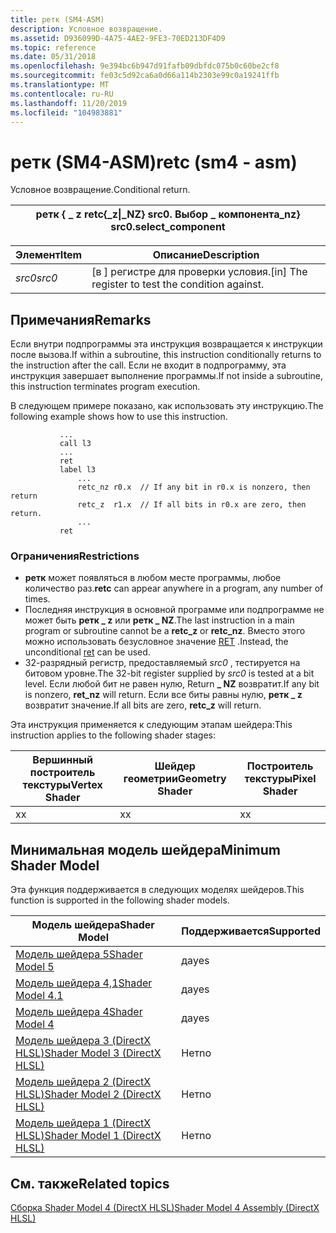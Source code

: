 ```yaml
---
title: ретк (SM4-ASM)
description: Условное возвращение.
ms.assetid: D936099D-4A75-4AE2-9FE3-70ED213DF4D9
ms.topic: reference
ms.date: 05/31/2018
ms.openlocfilehash: 9e394bc6b947d91fafb09dbfdc075b0c60be2cf8
ms.sourcegitcommit: fe03c5d92ca6a0d66a114b2303e99c0a19241ffb
ms.translationtype: MT
ms.contentlocale: ru-RU
ms.lasthandoff: 11/20/2019
ms.locfileid: "104983881"
---
```

# <a name="retc-sm4---asm"></a><span data-ttu-id="c4cd3-103">ретк (SM4-ASM)</span><span class="sxs-lookup"><span data-stu-id="c4cd3-103">retc (sm4 - asm)</span></span>

<span data-ttu-id="c4cd3-104">Условное возвращение.</span><span class="sxs-lookup"><span data-stu-id="c4cd3-104">Conditional return.</span></span>



| <span data-ttu-id="c4cd3-105">ретк { \_ z </span><span class="sxs-lookup"><span data-stu-id="c4cd3-105">retc{\_z</span></span>\|<span data-ttu-id="c4cd3-106">\_NZ} src0. Выбор \_ компонента</span><span class="sxs-lookup"><span data-stu-id="c4cd3-106">\_nz} src0.select\_component</span></span> |
|----------------------------------------|



 



| <span data-ttu-id="c4cd3-107">Элемент</span><span class="sxs-lookup"><span data-stu-id="c4cd3-107">Item</span></span>                                                            | <span data-ttu-id="c4cd3-108">Описание</span><span class="sxs-lookup"><span data-stu-id="c4cd3-108">Description</span></span>                                                   |
|-----------------------------------------------------------------|---------------------------------------------------------------|
| <span data-ttu-id="c4cd3-109"><span id="src0"></span><span id="SRC0"></span>*src0*</span><span class="sxs-lookup"><span data-stu-id="c4cd3-109"><span id="src0"></span><span id="SRC0"></span>*src0*</span></span><br/> | <span data-ttu-id="c4cd3-110">\[в \] регистре для проверки условия.</span><span class="sxs-lookup"><span data-stu-id="c4cd3-110">\[in\] The register to test the condition against.</span></span><br/> |



 

## <a name="remarks"></a><span data-ttu-id="c4cd3-111">Примечания</span><span class="sxs-lookup"><span data-stu-id="c4cd3-111">Remarks</span></span>

<span data-ttu-id="c4cd3-112">Если внутри подпрограммы эта инструкция возвращается к инструкции после вызова.</span><span class="sxs-lookup"><span data-stu-id="c4cd3-112">If within a subroutine, this instruction conditionally returns to the instruction after the call.</span></span> <span data-ttu-id="c4cd3-113">Если не входит в подпрограмму, эта инструкция завершает выполнение программы.</span><span class="sxs-lookup"><span data-stu-id="c4cd3-113">If not inside a subroutine, this instruction terminates program execution.</span></span>

<span data-ttu-id="c4cd3-114">В следующем примере показано, как использовать эту инструкцию.</span><span class="sxs-lookup"><span data-stu-id="c4cd3-114">The following example shows how to use this instruction.</span></span>

``` syntax
           ...
           call l3
           ...
           ret
           label l3
               ...
               retc_nz r0.x  // If any bit in r0.x is nonzero, then return
               retc_z  r1.x  // If all bits in r0.x are zero, then return.
               ...
           ret
```

### <a name="restrictions"></a><span data-ttu-id="c4cd3-115">Ограничения</span><span class="sxs-lookup"><span data-stu-id="c4cd3-115">Restrictions</span></span>

-   <span data-ttu-id="c4cd3-116">**ретк** может появляться в любом месте программы, любое количество раз.</span><span class="sxs-lookup"><span data-stu-id="c4cd3-116">**retc** can appear anywhere in a program, any number of times.</span></span>
-   <span data-ttu-id="c4cd3-117">Последняя инструкция в основной программе или подпрограмме не может быть **ретк \_ z** или **ретк \_ NZ**.</span><span class="sxs-lookup"><span data-stu-id="c4cd3-117">The last instruction in a main program or subroutine cannot be a **retc\_z** or **retc\_nz**.</span></span> <span data-ttu-id="c4cd3-118">Вместо этого можно использовать безусловное значение [RET](ret--sm4---asm-.md) .</span><span class="sxs-lookup"><span data-stu-id="c4cd3-118">Instead, the unconditional [ret](ret--sm4---asm-.md) can be used.</span></span>
-   <span data-ttu-id="c4cd3-119">32-разрядный регистр, предоставляемый *src0* , тестируется на битовом уровне.</span><span class="sxs-lookup"><span data-stu-id="c4cd3-119">The 32-bit register supplied by *src0* is tested at a bit level.</span></span> <span data-ttu-id="c4cd3-120">Если любой бит не равен нулю, Return **\_ NZ** возвратит.</span><span class="sxs-lookup"><span data-stu-id="c4cd3-120">If any bit is nonzero, **ret\_nz** will return.</span></span> <span data-ttu-id="c4cd3-121">Если все биты равны нулю, **ретк \_ z** возвратит значение.</span><span class="sxs-lookup"><span data-stu-id="c4cd3-121">If all bits are zero, **retc\_z** will return.</span></span>

<span data-ttu-id="c4cd3-122">Эта инструкция применяется к следующим этапам шейдера:</span><span class="sxs-lookup"><span data-stu-id="c4cd3-122">This instruction applies to the following shader stages:</span></span>



| <span data-ttu-id="c4cd3-123">Вершинный построитель текстуры</span><span class="sxs-lookup"><span data-stu-id="c4cd3-123">Vertex Shader</span></span> | <span data-ttu-id="c4cd3-124">Шейдер геометрии</span><span class="sxs-lookup"><span data-stu-id="c4cd3-124">Geometry Shader</span></span> | <span data-ttu-id="c4cd3-125">Построитель текстуры</span><span class="sxs-lookup"><span data-stu-id="c4cd3-125">Pixel Shader</span></span> |
|---------------|-----------------|--------------|
| <span data-ttu-id="c4cd3-126">x</span><span class="sxs-lookup"><span data-stu-id="c4cd3-126">x</span></span>             | <span data-ttu-id="c4cd3-127">x</span><span class="sxs-lookup"><span data-stu-id="c4cd3-127">x</span></span>               | <span data-ttu-id="c4cd3-128">x</span><span class="sxs-lookup"><span data-stu-id="c4cd3-128">x</span></span>            |



 

## <a name="minimum-shader-model"></a><span data-ttu-id="c4cd3-129">Минимальная модель шейдера</span><span class="sxs-lookup"><span data-stu-id="c4cd3-129">Minimum Shader Model</span></span>

<span data-ttu-id="c4cd3-130">Эта функция поддерживается в следующих моделях шейдеров.</span><span class="sxs-lookup"><span data-stu-id="c4cd3-130">This function is supported in the following shader models.</span></span>



| <span data-ttu-id="c4cd3-131">Модель шейдера</span><span class="sxs-lookup"><span data-stu-id="c4cd3-131">Shader Model</span></span>                                              | <span data-ttu-id="c4cd3-132">Поддерживается</span><span class="sxs-lookup"><span data-stu-id="c4cd3-132">Supported</span></span> |
|-----------------------------------------------------------|-----------|
| [<span data-ttu-id="c4cd3-133">Модель шейдера 5</span><span class="sxs-lookup"><span data-stu-id="c4cd3-133">Shader Model 5</span></span>](d3d11-graphics-reference-sm5.md)        | <span data-ttu-id="c4cd3-134">да</span><span class="sxs-lookup"><span data-stu-id="c4cd3-134">yes</span></span>       |
| [<span data-ttu-id="c4cd3-135">Модель шейдера 4,1</span><span class="sxs-lookup"><span data-stu-id="c4cd3-135">Shader Model 4.1</span></span>](dx-graphics-hlsl-sm4.md)              | <span data-ttu-id="c4cd3-136">да</span><span class="sxs-lookup"><span data-stu-id="c4cd3-136">yes</span></span>       |
| [<span data-ttu-id="c4cd3-137">Модель шейдера 4</span><span class="sxs-lookup"><span data-stu-id="c4cd3-137">Shader Model 4</span></span>](dx-graphics-hlsl-sm4.md)                | <span data-ttu-id="c4cd3-138">да</span><span class="sxs-lookup"><span data-stu-id="c4cd3-138">yes</span></span>       |
| [<span data-ttu-id="c4cd3-139">Модель шейдера 3 (DirectX HLSL)</span><span class="sxs-lookup"><span data-stu-id="c4cd3-139">Shader Model 3 (DirectX HLSL)</span></span>](dx-graphics-hlsl-sm3.md) | <span data-ttu-id="c4cd3-140">Нет</span><span class="sxs-lookup"><span data-stu-id="c4cd3-140">no</span></span>        |
| [<span data-ttu-id="c4cd3-141">Модель шейдера 2 (DirectX HLSL)</span><span class="sxs-lookup"><span data-stu-id="c4cd3-141">Shader Model 2 (DirectX HLSL)</span></span>](dx-graphics-hlsl-sm2.md) | <span data-ttu-id="c4cd3-142">Нет</span><span class="sxs-lookup"><span data-stu-id="c4cd3-142">no</span></span>        |
| [<span data-ttu-id="c4cd3-143">Модель шейдера 1 (DirectX HLSL)</span><span class="sxs-lookup"><span data-stu-id="c4cd3-143">Shader Model 1 (DirectX HLSL)</span></span>](dx-graphics-hlsl-sm1.md) | <span data-ttu-id="c4cd3-144">Нет</span><span class="sxs-lookup"><span data-stu-id="c4cd3-144">no</span></span>        |



 

## <a name="related-topics"></a><span data-ttu-id="c4cd3-145">См. также</span><span class="sxs-lookup"><span data-stu-id="c4cd3-145">Related topics</span></span>

<dl> <dt>

[<span data-ttu-id="c4cd3-146">Сборка Shader Model 4 (DirectX HLSL)</span><span class="sxs-lookup"><span data-stu-id="c4cd3-146">Shader Model 4 Assembly (DirectX HLSL)</span></span>](dx-graphics-hlsl-sm4-asm.md)
</dt> </dl>

 

 





